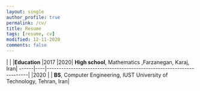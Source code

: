 ```yaml
---
layout: single
author_profile: true
permalink: /cv/
title: Resume
tags: [resume, cv]
modified: 12-11-2020
comments: false
---
```

|     |    |**Education** 
|2017 |2020| **High school**, Mathematics ,Farzanegan, Karaj, Iran|
------|----|----------------------------------------------------------------------|
|2020 |    | **BS**, Computer Engineering, IUST University of Technology, Tehran, Iran|
